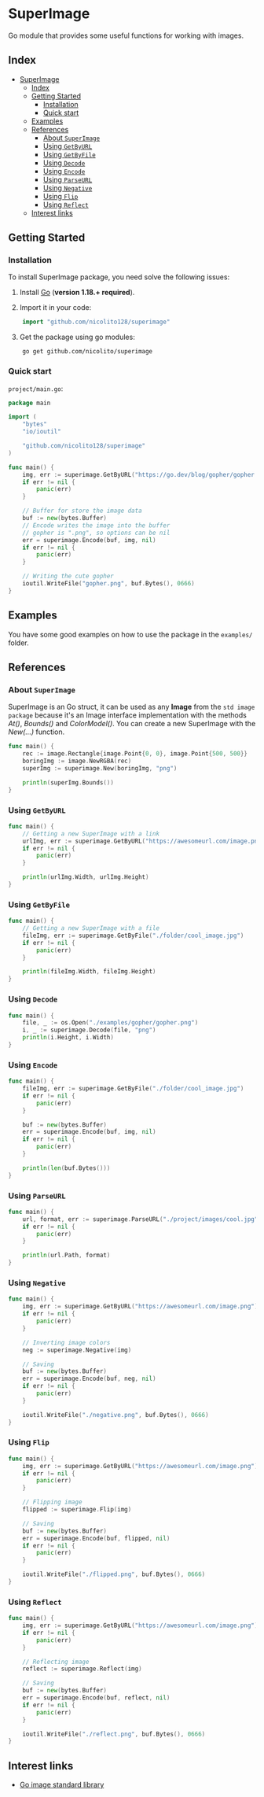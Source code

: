 # SuperImage
Go module that provides some useful functions for working with images.

## Index
- [SuperImage](#superimage)
  - [Index](#index)
  - [Getting Started](#getting-started)
    - [Installation](#installation)
    - [Quick start](#quick-start)
  - [Examples](#examples)
  - [References](#references)
    - [About `SuperImage`](#about-superimage)
    - [Using `GetByURL`](#using-getbyurl)
    - [Using `GetByFile`](#using-getbyfile)
    - [Using `Decode`](#using-decode)
    - [Using `Encode`](#using-encode)
    - [Using `ParseURL`](#using-parseurl)
    - [Using `Negative`](#using-negative)
    - [Using `Flip`](#using-flip)
    - [Using `Reflect`](#using-reflect)
  - [Interest links](#interest-links)

## Getting Started

### Installation
To install SuperImage package, you need solve the following issues:

1. Install [Go](https://go.dev/) (**version 1.18.+ required**).

2. Import it in your code:
```go
    import "github.com/nicolito128/superimage"
```

3. Get the package using go modules:
```
    go get github.com/nicolito/superimage
```

### Quick start
`project/main.go`:
```go
package main

import (
    "bytes"
	"io/ioutil"

    "github.com/nicolito128/superimage"
)

func main() {
    img, err := superimage.GetByURL("https://go.dev/blog/gopher/gopher.png")
    if err != nil {
        panic(err)
    }

    // Buffer for store the image data
    buf := new(bytes.Buffer)
    // Encode writes the image into the buffer
    // gopher is ".png", so options can be nil
    err = superimage.Encode(buf, img, nil)
    if err != nil {
        panic(err)
    }

    // Writing the cute gopher
    ioutil.WriteFile("gopher.png", buf.Bytes(), 0666)
}
```

## Examples
You have some good examples on how to use the package in the `examples/` folder.

## References

### About `SuperImage`
SuperImage is an Go struct, it can be used as any **Image** from the `std image package` because it's an Image interface implementation with the methods _At()_, _Bounds()_ and _ColorModel()_. You can create a new SuperImage with the _New(...)_ function.

```go
func main() {
    rec := image.Rectangle{image.Point{0, 0}, image.Point{500, 500}}
    boringImg := image.NewRGBA(rec)
    superImg := superimage.New(boringImg, "png")

    println(superImg.Bounds())
}
```

### Using `GetByURL`
```go
func main() {
    // Getting a new SuperImage with a link
    urlImg, err := superimage.GetByURL("https://awesomeurl.com/image.png")
    if err != nil {
        panic(err)
    }

    println(urlImg.Width, urlImg.Height)
}
```

### Using `GetByFile`
```go
func main() {
    // Getting a new SuperImage with a file
    fileImg, err := superimage.GetByFile("./folder/cool_image.jpg")
    if err != nil {
        panic(err)
    }

    println(fileImg.Width, fileImg.Height)
}
```

### Using `Decode`
```go
func main() {
    file, _ := os.Open("./examples/gopher/gopher.png")
	i, _ := superimage.Decode(file, "png")
	println(i.Height, i.Width)
}
```

### Using `Encode`

```go
func main() {
    fileImg, err := superimage.GetByFile("./folder/cool_image.jpg")
    if err != nil {
        panic(err)
    }

    buf := new(bytes.Buffer)
	err = superimage.Encode(buf, img, nil)
	if err != nil {
		panic(err)
	}

    println(len(buf.Bytes()))
}
```

### Using `ParseURL`
```go
func main() {
    url, format, err := superimage.ParseURL("./project/images/cool.jpg")
    if err != nil {
        panic(err)
    }

    println(url.Path, format)
}
```

### Using `Negative`
```go
func main() {
    img, err := superimage.GetByURL("https://awesomeurl.com/image.png")
    if err != nil {
        panic(err)
    }

    // Inverting image colors
    neg := superimage.Negative(img)

    // Saving
    buf := new(bytes.Buffer)
    err = superimage.Encode(buf, neg, nil)
    if err != nil {
        panic(err)
    }

    ioutil.WriteFile("./negative.png", buf.Bytes(), 0666)
}
```

### Using `Flip`
```go
func main() {
    img, err := superimage.GetByURL("https://awesomeurl.com/image.png")
    if err != nil {
        panic(err)
    }

    // Flipping image
    flipped := superimage.Flip(img)

    // Saving
    buf := new(bytes.Buffer)
    err = superimage.Encode(buf, flipped, nil)
    if err != nil {
        panic(err)
    }

    ioutil.WriteFile("./flipped.png", buf.Bytes(), 0666)
}
```

### Using `Reflect`
```go
func main() {
    img, err := superimage.GetByURL("https://awesomeurl.com/image.png")
    if err != nil {
        panic(err)
    }

    // Reflecting image
    reflect := superimage.Reflect(img)

    // Saving
    buf := new(bytes.Buffer)
    err = superimage.Encode(buf, reflect, nil)
    if err != nil {
        panic(err)
    }

    ioutil.WriteFile("./reflect.png", buf.Bytes(), 0666)
}
```

## Interest links
* [Go image standard library](https://pkg.go.dev/image)